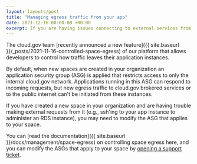 ```yaml
---
layout: layouts/post
title: "Managing egress traffic from your app"
date: 2021-12-16 00:00:00 +00:00
excerpt: If you are having issues connecting to external services from your app, use these tips to troubleshoot
---
```


The cloud.gov team [recently announced a new feature]({{ site.baseurl }}/_posts/2021-11-16-controlled-space-egress) of our platform that allows developers to control how traffic leaves their application instances.

By default, when new spaces are created in your organization an application security group (ASG) is applied that restricts access to only the internal cloud.gov network. Applications running in this ASG can respond to incoming requests, but new egress traffic to cloud.gov brokered services or to the public internet can't be initiated from these instances.

If you have created a new space in your organization and are having trouble making external requests from it (e.g., ssh'ing to your app instance to administer an RDS instance), you may need to modify the ASG that applies to your space.

You can [read the documentation]({{ site.baseurl }}/docs/management/space-egress) on controlling space egress here, and you can modify the ASGs that apply to your space by [opening a support ticket](mailto:support@cloud.gov).
